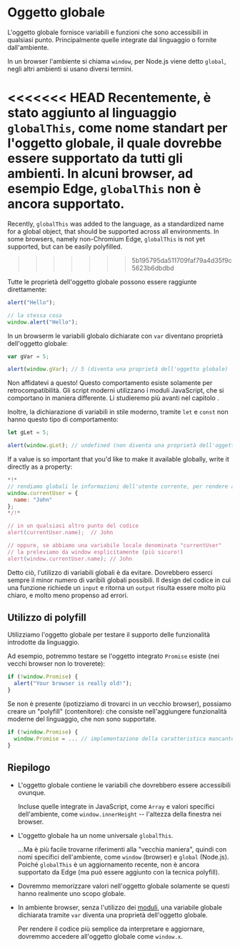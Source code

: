 
# Oggetto globale

L'oggetto globale fornisce variabili e funzioni che sono accessibili in qualsiasi punto. Principalmente quelle integrate dal linguaggio o fornite dall'ambiente.

In un browser l'ambiente si chiama `window`, per Node.js viene detto `global`, negli altri ambienti si usano diversi termini.

<<<<<<< HEAD
Recentemente, è stato aggiunto al linguaggio `globalThis`, come nome standart per l'oggetto globale, il quale dovrebbe essere supportato da tutti gli ambienti. In alcuni browser, ad esempio Edge, `globalThis` non è ancora supportato.
=======
Recently, `globalThis` was added to the language, as a standardized name for a global object, that should be supported across all environments. In some browsers, namely non-Chromium Edge, `globalThis` is not yet supported, but can be easily polyfilled.
>>>>>>> 5b195795da511709faf79a4d35f9c5623b6dbdbd

Tutte le proprietà dell'oggetto globale possono essere raggiunte direttamente:

```js run
alert("Hello");

// la stessa cosa
window.alert("Hello");
```

In un browserm le variabili globalo dichiarate con `var` diventano proprietà dell'oggetto globale:

```js run untrusted refresh
var gVar = 5;

alert(window.gVar); // 5 (diventa una proprietà dell'oggetto globale)
```

Non affidatevi a questo! Questo comportamento esiste solamente per retrocompatibilità. Gli script moderni utilizzano i moduli JavaScript, che si comportano in maniera differente. Li studieremo più avanti nel capitolo [](info:modules).

Inoltre, la dichiarazione di variabili in stile moderno, tramite `let` e `const` non hanno questo tipo di comportamento:

```js run untrusted refresh
let gLet = 5;

alert(window.gLet); // undefined (non diventa una proprietà dell'oggetto globale)
```

If a value is so important that you'd like to make it available globally, write it directly as a property:

```js run
*!*
// rendiamo globali le informazioni dell'utente corrente, per rendere accessibili in qualsiasi punto dello script
window.currentUser = {
  name: "John"
};
*/!*

// in un qualsiasi altro punto del codice
alert(currentUser.name);  // John

// oppure, se abbiamo una variabile locale denominata "currentUser"
// la preleviamo da window esplicitamente (più sicuro!)
alert(window.currentUser.name); // John
```

Detto ciò, l'utilizzo di variabili globali è da evitare. Dovrebbero esserci sempre il minor numero di varibili globali possibili. Il design del codice in cui una funzione richiede un `input` e ritorna un `output` risulta essere molto più chiaro, e molto meno propenso ad errori.

## Utilizzo di polyfill

Utilizziamo l'oggetto globale per testare il supporto delle funzionalità introdotte da linguaggio.

Ad esempio, potremmo testare se l'oggetto integrato `Promise` esiste (nei vecchi browser non lo troverete):
```js run
if (!window.Promise) {
  alert("Your browser is really old!");
}
```

Se non è presente (ipotizziamo di trovarci in un vecchio browser), possiamo creare un "polyfill" (contenitore): che consiste nell'aggiungere funzionalità moderne del linguaggio, che non sono supportate.

```js run
if (!window.Promise) {
  window.Promise = ... // implementazione della caratteristica mancante
}
```

## Riepilogo

- L'oggetto globale contiene le variabili che dovrebbero essere accessibili ovunque.

    Incluse quelle integrate in JavaScript, come `Array` e valori specifici dell'ambiente, come `window.innerHeight` -- l'altezza della finestra nei browser.
- L'oggetto globale ha un nome universale `globalThis`.

    ...Ma è più facile trovarne riferimenti alla "vecchia maniera", quindi con nomi specifici dell'ambiente, come `window` (browser) e `global` (Node.js). Poiché `globalThis` è un aggiornamento recente, non è ancora supportato da Edge (ma può essere aggiunto con la tecnica polyfill).
- Dovremmo memorizzare valori nell'oggetto globale solamente se questi hanno realmente uno scopo globale.
- In ambiente browser, senza l'utilizzo dei [moduli](info:modules), una variabile globale dichiarata tramite `var` diventa una proprietà dell'oggetto globale.

    Per rendere il codice più semplice da interpretare e aggiornare, dovremmo accedere all'oggetto globale come `window.x`.
